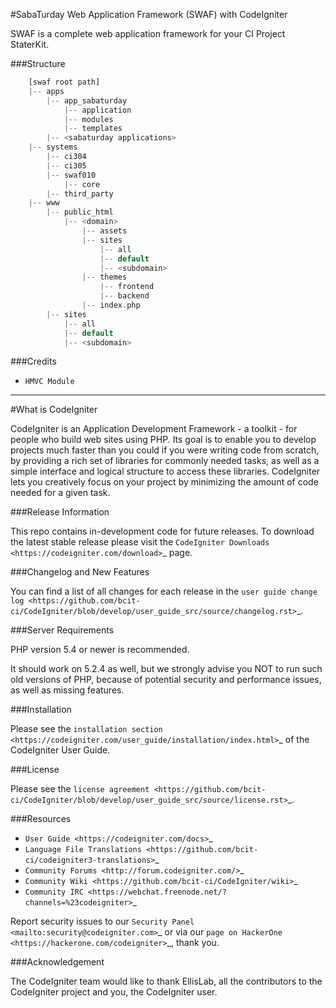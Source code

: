 #SabaTurday Web Application Framework (SWAF) with CodeIgniter

SWAF is a complete web application framework for your CI Project StaterKit.

###Structure

```php
    [swaf root path]
    |-- apps
    	|-- app_sabaturday
    		|-- application
    		|-- modules
    		|-- templates
    	|-- <sabaturday applications>
    |-- systems
    	|-- ci304
    	|-- ci305
    	|-- swaf010
    		|-- core
    	|-- third_party
    |-- www
        |-- public_html
 		    |-- <domain>
 			    |-- assets
 			    |-- sites
 				    |-- all
 				    |-- default
 				    |-- <subdomain>
 			    |-- themes
 				    |-- frontend
 				    |-- backend
 			    |-- index.php
        |-- sites
        	|-- all
        	|-- default
        	|-- <subdomain>
```

###Credits

- `HMVC Module`

********************

#What is CodeIgniter

CodeIgniter is an Application Development Framework - a toolkit - for people
who build web sites using PHP. Its goal is to enable you to develop projects
much faster than you could if you were writing code from scratch, by providing
a rich set of libraries for commonly needed tasks, as well as a simple
interface and logical structure to access these libraries. CodeIgniter lets
you creatively focus on your project by minimizing the amount of code needed
for a given task.

###Release Information

This repo contains in-development code for future releases. To download the
latest stable release please visit the `CodeIgniter Downloads
<https://codeigniter.com/download>`_ page.

###Changelog and New Features

You can find a list of all changes for each release in the `user
guide change log <https://github.com/bcit-ci/CodeIgniter/blob/develop/user_guide_src/source/changelog.rst>`_.

###Server Requirements

PHP version 5.4 or newer is recommended.

It should work on 5.2.4 as well, but we strongly advise you NOT to run
such old versions of PHP, because of potential security and performance
issues, as well as missing features.

###Installation

Please see the `installation section <https://codeigniter.com/user_guide/installation/index.html>`_
of the CodeIgniter User Guide.

###License

Please see the `license
agreement <https://github.com/bcit-ci/CodeIgniter/blob/develop/user_guide_src/source/license.rst>`_.

###Resources

-  `User Guide <https://codeigniter.com/docs>`_
-  `Language File Translations <https://github.com/bcit-ci/codeigniter3-translations>`_
-  `Community Forums <http://forum.codeigniter.com/>`_
-  `Community Wiki <https://github.com/bcit-ci/CodeIgniter/wiki>`_
-  `Community IRC <https://webchat.freenode.net/?channels=%23codeigniter>`_

Report security issues to our `Security Panel <mailto:security@codeigniter.com>`_
or via our `page on HackerOne <https://hackerone.com/codeigniter>`_, thank you.

###Acknowledgement

The CodeIgniter team would like to thank EllisLab, all the
contributors to the CodeIgniter project and you, the CodeIgniter user.
